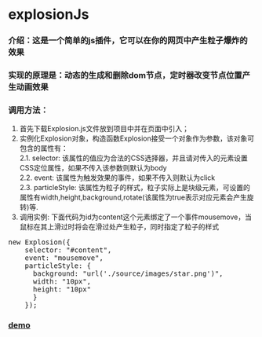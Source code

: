 # explosionJs
### 介绍：这是一个简单的js插件，它可以在你的网页中产生粒子爆炸的效果
### 实现的原理是：动态的生成和删除dom节点，定时器改变节点位置产生动画效果
### 调用方法：
1. 首先下载Explosion.js文件放到项目中并在页面中引入；
2. 实例化Explosion对象，构造函数Explosion接受一个对象作为参数，该对象可包含的属性有：    
2.1. selector: 该属性的值应为合法的CSS选择器，并且请对传入的元素设置CSS定位属性，如果不传入该参数则默认为body     
2.2. event: 该属性为触发效果的事件，如果不传入则默认为click     
2.3. particleStyle: 该属性为粒子的样式，粒子实际上是块级元素，可设置的属性有width,height,background,rotate(该属性为true表示对应元素会产生旋转)等. 
3. 调用实例: 下面代码为id为content这个元素绑定了一个事件mousemove，当鼠标在其上滑过时将会在滑过处产生粒子，同时指定了粒子的样式      
<pre>
new Explosion({    
    selector: "#content",    
    event: "mousemove",    
    particleStyle: {     
      background: "url('./source/images/star.png')",    
      width: "10px",    
      height: "10px"    
      }    
    });    
</pre>
### [demo](https://github.com/bingoyao/explosionJs)